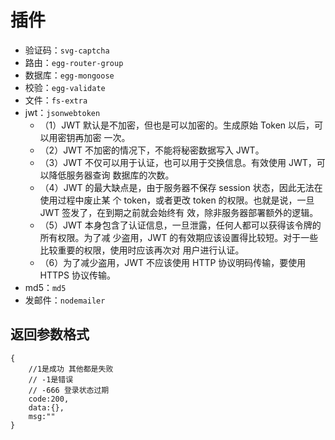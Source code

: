 # 插件
- 验证码：``svg-captcha``
- 路由：``egg-router-group``
- 数据库：``egg-mongoose``
- 校验：``egg-validate``
- 文件：``fs-extra``
- jwt：``jsonwebtoken``
  - （1）JWT 默认是不加密，但也是可以加密的。生成原始 Token 以后，可以用密钥再加密 一次。 
  - （2）JWT 不加密的情况下，不能将秘密数据写入 JWT。 
  - （3）JWT 不仅可以用于认证，也可以用于交换信息。有效使用 JWT，可以降低服务器查询 数据库的次数。 
  - （4）JWT 的最大缺点是，由于服务器不保存 session 状态，因此无法在使用过程中废止某 个 token，或者更改 token 的权限。也就是说，一旦 JWT 签发了，在到期之前就会始终有 效，除非服务器部署额外的逻辑。 
  - （5）JWT 本身包含了认证信息，一旦泄露，任何人都可以获得该令牌的所有权限。为了减 少盗用，JWT 的有效期应该设置得比较短。对于一些比较重要的权限，使用时应该再次对 用户进行认证。 
  - （6）为了减少盗用，JWT 不应该使用 HTTP 协议明码传输，要使用 HTTPS 协议传输。
- md5：``md5``
- 发邮件：``nodemailer``

## 返回参数格式
```
{
    //1是成功 其他都是失败
    // -1是错误
    // -666 登录状态过期
    code:200,
    data:{},
    msg:""
}
```